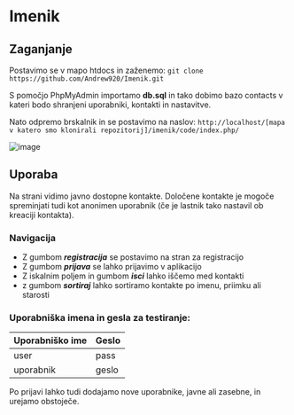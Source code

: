 # Imenik

## Zaganjanje

Postavimo se v mapo htdocs in zaženemo:
```git clone https://github.com/Andrew920/Imenik.git```

S pomočjo PhpMyAdmin importamo __db.sql__ in tako dobimo bazo contacts v kateri bodo shranjeni uporabniki, kontakti in nastavitve.

Nato odpremo brskalnik in se postavimo na naslov:
```http://localhost/[mapa v katero smo klonirali repozitorij]/imenik/code/index.php/```

![image](https://user-images.githubusercontent.com/47641054/170866375-9b1c13b7-5101-41fd-a492-7e0a7d1ff560.png)

## Uporaba

Na strani vidimo javno dostopne kontakte. Določene kontakte je mogoče spreminjati tudi kot anonimen uporabnik (če je lastnik tako nastavil ob kreaciji kontakta).

### Navigacija
+ Z gumbom *__registracija__* se postavimo na stran za registracijo
+ Z gumbom *__prijava__* se lahko prijavimo v aplikacijo
+ Z iskalnim poljem in gumbom *__isci__* lahko iščemo med kontakti
+ z gumbom *__sortiraj__* lahko sortiramo kontakte po imenu, priimku ali starosti

### Uporabniška imena in gesla za testiranje:<br>
    
| Uporabniško ime  | Geslo |
| ------------- | ------------- |
| user  | pass  |
| uporabnik  | geslo  |

Po prijavi lahko tudi dodajamo nove uporabnike, javne ali zasebne, in urejamo obstoječe.
